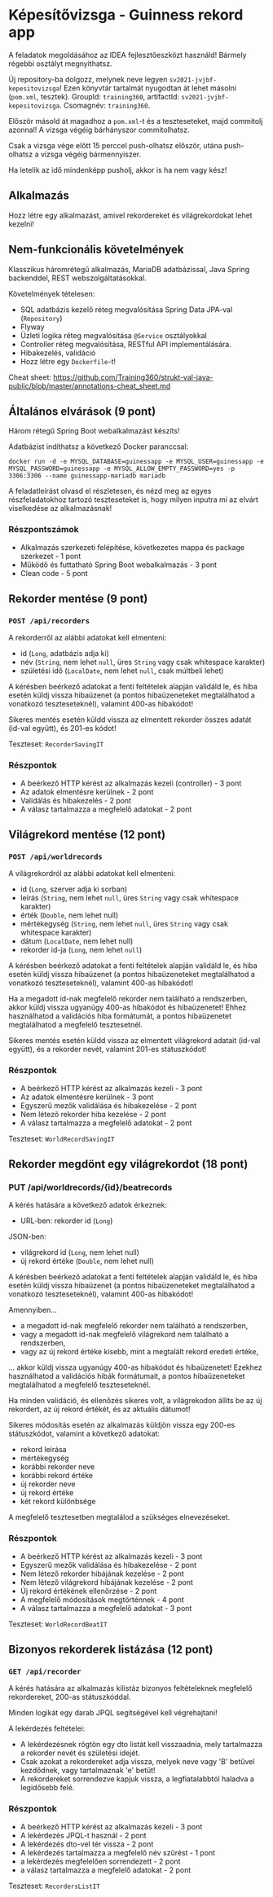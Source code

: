 # Képesítővizsga - Guinness rekord app

A feladatok megoldásához az IDEA fejlesztőeszközt használd!
Bármely régebbi osztályt megnyithatsz.

Új repository-ba dolgozz, melynek neve legyen `sv2021-jvjbf-kepesitovizsga`!
Ezen könyvtár tartalmát nyugodtan át lehet másolni (`pom.xml`, tesztek).
GroupId: `training360`, artifactId: `sv2021-jvjbf-kepesitovizsga`. Csomagnév: `training360`.

Először másold át magadhoz a `pom.xml`-t és a teszteseteket, majd commitolj azonnal!
A vizsga végéig bárhányszor commitolhatsz.

Csak a vizsga vége előtt 15 perccel push-olhatsz először, utána push-olhatsz a vizsga végéig bármennyiszer. 

Ha letelik az idő mindenképp pusholj, akkor is
ha nem vagy kész!

## Alkalmazás

Hozz létre egy alkalmazást, amivel rekordereket és világrekordokat lehet kezelni!

## Nem-funkcionális követelmények

Klasszikus háromrétegű alkalmazás, MariaDB adatbázissal,
Java Spring backenddel, REST webszolgáltatásokkal.

Követelmények tételesen:

* SQL adatbázis kezelő réteg megvalósítása Spring Data JPA-val (`Repository`)
* Flyway
* Üzleti logika réteg megvalósítása `@Service` osztályokkal
* Controller réteg megvalósítása, RESTful API implementálására.
* Hibakezelés, validáció
* Hozz létre egy `Dockerfile`-t!

Cheat sheet: https://github.com/Training360/strukt-val-java-public/blob/master/annotations-cheat_sheet.md

## Általános elvárások (9 pont)

Három rétegű Spring Boot webalkalmazást készíts!

Adatbázist indíthatsz a következő Docker paranccsal:

```shell
docker run -d -e MYSQL_DATABASE=guinessapp -e MYSQL_USER=guinessapp -e MYSQL_PASSWORD=guinessapp -e MYSQL_ALLOW_EMPTY_PASSWORD=yes -p 3306:3306 --name guinessapp-mariadb mariadb
```

A feladatleírást olvasd el részletesen, és nézd meg az egyes részfeladatokhoz tartozó teszteseteket is, 
hogy milyen inputra mi az elvárt viselkedése az alkalmazásnak! 

### Részpontszámok

- Alkalmazás szerkezeti felépítése, következetes mappa és package szerkezet - 1 pont
- Működő és futtatható Spring Boot webalkalmazás - 3 pont
- Clean code - 5 pont

## Rekorder mentése (9 pont)

### `POST /api/recorders`

A rekorderről az alábbi adatokat kell elmenteni:

- id (`Long`, adatbázis adja ki)
- név (`String`, nem lehet `null`, üres `String` vagy csak whitespace karakter)
- születési idő (`LocalDate`, nem lehet `null`, csak múltbeli lehet)

A kérésben beérkező adatokat a fenti feltételek alapján validáld le, és 
hiba esetén küldj vissza hibaüzenet (a pontos hibaüzeneteket megtalálhatod a vonatkozó teszteseteknél), 
valamint 400-as hibakódot!

Sikeres mentés esetén küldd vissza az elmentett rekorder összes adatát (id-val együtt), és 201-es kódot!

Teszteset: `RecorderSavingIT`

### Részpontok

* A beérkező HTTP kérést az alkalmazás kezeli (controller) - 3 pont
* Az adatok elmentésre kerülnek - 2 pont
* Validálás és hibakezelés - 2 pont
* A válasz tartalmazza a megfelelő adatokat - 2 pont

## Világrekord mentése (12 pont)

### `POST /api/worldrecords`

A világrekordról az alábbi adatokat kell elmenteni:

- id (`Long`, szerver adja ki sorban)
- leírás (`String`, nem lehet `null`, üres `String` vagy csak whitespace karakter)
- érték (`Double`, nem lehet null)
- mértékegység (`String`, nem lehet `null`, üres `String` vagy csak whitespace karakter)
- dátum (`LocalDate`, nem lehet null)
- rekorder id-ja (`Long`, nem lehet `null`)

A kérésben beérkező adatokat a fenti feltételek alapján validáld le, és hiba esetén küldj vissza hibaüzenet 
(a pontos hibaüzeneteket megtalálhatod a vonatkozó teszteseteknél), valamint 400-as hibakódot!

Ha a megadott id-nak megfelelő rekorder nem található a rendszerben, akkor küldj vissza ugyanúgy 400-as hibakódot és hibaüzenetet! 
Ehhez használhatod a validációs hiba formátumát, a pontos hibaüzenetet megtalálhatod a megfelelő tesztesetnél.

Sikeres mentés esetén küldd vissza az elmentett világrekord adatait (id-val együtt), és a rekorder nevét, valamint 201-es státuszkódot! 


### Részpontok

* A beérkező HTTP kérést az alkalmazás kezeli - 3 pont
* Az adatok elmentésre kerülnek - 3 pont
* Egyszerű mezők validálása és hibakezelése - 2 pont
* Nem létező rekorder hiba kezelése - 2 pont
* A válasz tartalmazza a megfelelő adatokat - 2 pont

Teszteset: `WorldRecordSavingIT`

## Rekorder megdönt egy világrekordot (18 pont)

### PUT /api/worldrecords/{id}/beatrecords

A kérés hatására a következő adatok érkeznek:

- URL-ben: rekorder id (`Long`)
  
JSON-ben:

- világrekord id  (`Long`, nem lehet null)
- új rekord értéke (`Double`, nem lehet null)

A kérésben beérkező adatokat a fenti feltételek alapján validáld le, 
és hiba esetén küldj vissza hibaüzenet (a pontos hibaüzeneteket megtalálhatod a vonatkozó teszteseteknél), valamint 400-as hibakódot!

Amennyiben...

- a megadott id-nak megfelelő rekorder nem található a rendszerben,
- vagy a megadott id-nak megfelelő világrekord nem található a rendszerben,
- vagy az új rekord értéke kisebb, mint a megtalált rekord eredeti értéke,

... akkor küldj vissza ugyanúgy 400-as hibakódot és hibaüzenetet! 
Ezekhez használhatod a validációs hibák formátumait, a pontos hibaüzeneteket megtalálhatod a megfelelő teszteseteknél.

Ha minden validáció, és ellenőzés sikeres volt, a világrekodon állíts be az új rekordert, az új rekord értékét, és az aktuális dátumot!

Sikeres módosítás esetén az alkalmazás küldjön vissza egy 200-es státuszkódot, valamint a következő adatokat:

- rekord leírása
- mértékegység
- korábbi rekorder neve
- korábbi rekord értéke
- új rekorder neve
- új rekord értéke
- két rekord különbsége

A megfelelő tesztesetben megtalálod a szükséges elnevezéseket.

### Részpontok

- A beérkező HTTP kérést az alkalmazás kezeli - 3 pont
- Egyszerű mezők validálása és hibakezelése - 2 pont
- Nem létező rekorder hibájának kezelése - 2 pont
- Nem létező világrekord hibájának kezelése - 2 pont
- Új rekord értékének ellenőrzése - 2 pont
- A megfelelő módosítások megtörténnek - 4 pont
- A válasz tartalmazza a megfelelő adatokat - 3 pont

Teszteset: `WorldRecordBeatIT`

## Bizonyos rekorderek listázása (12 pont)

### `GET /api/recorder`

A kérés hatására az alkalmazás kilistáz bizonyos feltételeknek megfelelő rekordereket, 200-as státuszkóddal.

Minden logikát egy darab JPQL segítségével kell végrehajtani!

A lekérdezés feltételei:

- A lekérdezésnek rögtön egy dto listát kell visszaadnia, mely tartalmazza a rekorder nevét és születési idejét.
- Csak azokat a rekordereket adja vissza, melyek neve vagy 'B' betűvel kezdődnek, vagy tartalmaznak 'e' betűt!
- A rekordereket sorrendezve kapjuk vissza, a legfiatalabbtól haladva a legidősebb felé.

### Részpontok

- A beérkező HTTP kérést az alkalmazás kezeli - 3 pont
- A lekérdezés JPQL-t használ - 2 pont
- A lekérdezés dto-vel tér vissza - 2 pont
- A lekérdezés tartalmazza a megfelelő név szűrést - 1 pont
- a lekérdezés megfelelően sorrendezett - 2 pont
- a válasz tartalmazza a megfelelő adatokat - 2 pont

Teszteset: `RecordersListIT`